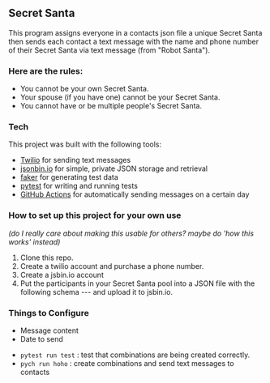 ## Secret Santa

This program assigns everyone in a contacts json file a unique Secret Santa
then sends each contact a text message with the name and phone number of their
Secret Santa via text message (from "Robot Santa").

### Here are the rules:

* You cannot be your own Secret Santa.
* Your spouse (if you have one) cannot be your Secret Santa.
* You cannot have or be multiple people's Secret Santa.

### Tech

This project was built with the following tools:

* [Twilio](https://www.twilio.com/) for sending text messages
* [jsonbin.io](https://jsonbin.io) for simple, private JSON storage and
  retrieval
* [faker](https://faker.readthedocs.io/en/master/) for generating test data
* [pytest](https://docs.pytest.org/) for writing and running tests
* [GitHub Actions](https://docs.github.com/en/actions) for automatically sending
  messages on a certain day

### How to set up this project for your own use 
_(do I really care about making this usable for others? maybe do 'how this 
works' instead)_

1) Clone this repo.
2) Create a twilio account and purchase a phone number.
3) Create a jsbin.io account
4) Put the participants in your Secret Santa pool into a JSON file with the
   following schema --- and upload it to jsbin.io.

### Things to Configure

* Message content
* Date to send

- `pytest run test` : test that combinations are being created correctly.
- `pych run hoho` : create combinations and send text messages to
  contacts

